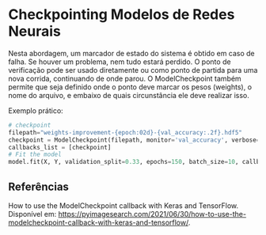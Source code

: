 # Checkpointing Modelos de Redes Neurais

Nesta abordagem, um marcador de estado do sistema é obtido em caso de falha.  Se houver um problema, nem tudo estará perdido.  O ponto de verificação pode ser usado diretamente ou como ponto de partida para uma nova corrida, continuando de onde parou.
O ModelCheckpoint também permite que seja definido onde o ponto deve marcar os pesos (weights), o nome do arquivo, e embaixo de quais circunstância ele deve realizar isso.

Exemplo prático:

```python
# checkpoint
filepath="weights-improvement-{epoch:02d}-{val_accuracy:.2f}.hdf5"
checkpoint = ModelCheckpoint(filepath, monitor='val_accuracy', verbose=1, save_best_only=True, mode='max')
callbacks_list = [checkpoint]
# Fit the model
model.fit(X, Y, validation_split=0.33, epochs=150, batch_size=10, callbacks=callbacks_list, verbose=0)
```
## Referências

How to use the ModelCheckpoint callback with Keras and TensorFlow.
<br>Disponível em: <https://pyimagesearch.com/2021/06/30/how-to-use-the-modelcheckpoint-callback-with-keras-and-tensorflow/>.

‌
